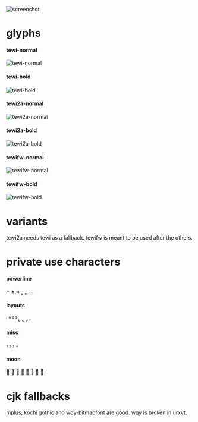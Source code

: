 ![screenshot](https://luz.lu/tewi/tewi.png)

# glyphs
#### tewi-normal
![tewi-normal](https://luz.lu/tewi/tewi-normal.png)

#### tewi-bold
![tewi-bold](https://luz.lu/tewi/tewi-bold.png)

#### tewi2a-normal
![tewi2a-normal](https://luz.lu/tewi/tewi2a-normal.png)

#### tewi2a-bold
![tewi2a-bold](https://luz.lu/tewi/tewi2a-bold.png)

#### tewifw-normal
![tewifw-normal](https://luz.lu/tewi/tewifw-normal.png)

#### tewifw-bold
![tewifw-bold](https://luz.lu/tewi/tewifw-bold.png)

# variants
tewi2a needs tewi as a fallback.
tewifw is meant to be used after the others.

# private use characters
#### powerline
      

#### layouts
       

#### misc
   

#### moon
       

# cjk fallbacks
mplus, kochi gothic and wqy-bitmapfont are good. wqy is broken in urxvt.
